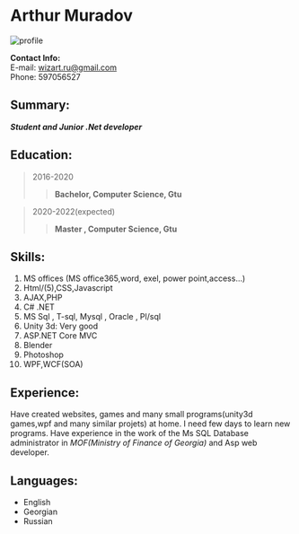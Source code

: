 Arthur Muradov
============

![profile](https://bit.ly/3xzhat3 "title")

**Contact Info:**  
E-mail: wizart.ru@gmail.com  
Phone: 597056527 


## Summary:    
***Student and Junior .Net developer***

**Education:**
---------

>2016-2020
 >>**Bachelor, Computer Science, Gtu**


>2020-2022(expected)
 >>**Master , Computer Science, Gtu**


**Skills:**  
--------------------
  
1. MS offices (MS office365,word, exel, power point,access…)
1. Html/(5),CSS,Javascript
1. AJAX,PHP
1. C# .NET
1. MS Sql , T-sql, Mysql , Oracle , Pl/sql 
1. Unity 3d: Very good
1. ASP.NET Core MVC
1. Blender
1. Photoshop
1. WPF,WCF(SOA)


**Experience:**
----------
Have created websites, games and many small programs(unity3d games,wpf and many similar projets) at home. I need few days to learn new programs.
Have experience in the work of the Ms SQL Database administrator in *MOF(Ministry of Finance of Georgia)* and Asp web developer.

**Languages:**
----------------------------------------

  * English
  * Georgian
  * Russian
